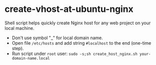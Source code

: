 # create-vhost-at-ubuntu-nginx

Shell script helps quickly create Nginx host for any web project on your local machine.

- Don't use symbol "_" for local domain name.
- Open file `/etc/hosts` and add string `#localhost` to the end (one-time step).
- Run script under `root` user: `sudo -s;sh create_host_nginx.sh your-domain-name.local`
